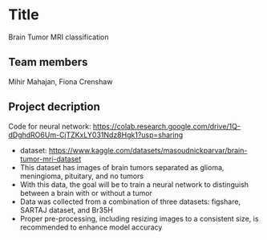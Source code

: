 # Title

Brain Tumor MRI classification

## Team members

Mihir Mahajan, Fiona Crenshaw

## Project decription

Code for neural network: https://colab.research.google.com/drive/1Q-dDghdRO6Um-CjTZKxLY031Ndz8Hgk1?usp=sharing 

- dataset: https://www.kaggle.com/datasets/masoudnickparvar/brain-tumor-mri-dataset
- This dataset has images of brain tumors separated as glioma, meningioma, pituitary, and no tumors
- With this data, the goal will be to train a neural network to distinguish between a brain with or without a tumor
- Data was collected from a combination of three datasets: figshare, SARTAJ dataset, and Br35H
- Proper pre-processing, including resizing images to a consistent size, is recommended to enhance model accuracy
